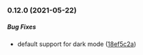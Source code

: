 ### 0.12.0 (2021-05-22)

##### Bug Fixes

*  default support for dark mode ([18ef5c2a](https://github.com/IgorSzyporyn/badger-ui/commit/18ef5c2a87135cd9e8264bf1250df2b472b89f8a))

